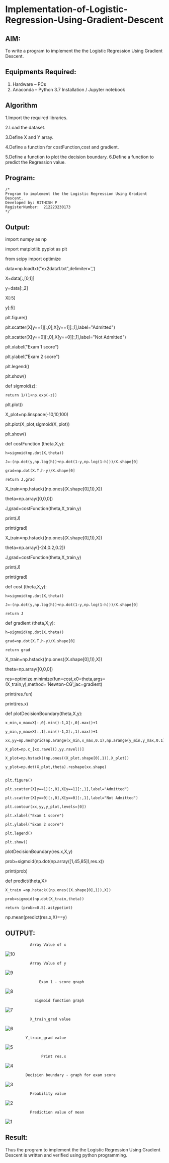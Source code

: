 # Implementation-of-Logistic-Regression-Using-Gradient-Descent

## AIM:
To write a program to implement the the Logistic Regression Using Gradient Descent.

## Equipments Required:
1. Hardware – PCs
2. Anaconda – Python 3.7 Installation / Jupyter notebook

## Algorithm
1.Import the required libraries.

2.Load the dataset.
   
3.Define X and Y array.

4.Define a function for costFunction,cost and gradient.
 
5.Define a function to plot the decision boundary. 6.Define a function to predict the
   Regression value. 

 

## Program:
```
/*
Program to implement the the Logistic Regression Using Gradient Descent.
Developed by: RITHISH P
RegisterNumber:  212223230173
*/
```

## Output:
 import numpy as np
 
import matplotlib.pyplot as plt

from scipy import optimize


data=np.loadtxt("ex2data1.txt",delimiter=',')

X=data[:,[0,1]]

y=data[:,2]


X[:5]


y[:5]


plt.figure()

plt.scatter(X[y==1][:,0],X[y==1][:,1],label="Admitted")

plt.scatter(X[y==0][:,0],X[y==0][:,1],label="Not Admitted")

plt.xlabel("Exam 1 score")

plt.ylabel("Exam 2 score")

plt.legend()

plt.show()


def sigmoid(z):

    return 1/(1+np.exp(-z))
    

plt.plot()

X_plot=np.linspace(-10,10,100)

plt.plot(X_plot,sigmoid(X_plot))

plt.show()


def costFunction (theta,X,y):

    h=sigmoid(np.dot(X,theta))
    
    J=-(np.dot(y,np.log(h))+np.dot(1-y,np.log(1-h)))/X.shape[0]
    
    grad=np.dot(X.T,h-y)/X.shape[0]
    
    return J,grad

X_train=np.hstack((np.ones((X.shape[0],1)),X))

theta=np.array([0,0,0])

J,grad=costFunction(theta,X_train,y)

print(J)

print(grad)


X_train=np.hstack((np.ones((X.shape[0],1)),X))

theta=np.array([-24,0.2,0.2])

J,grad=costFunction(theta,X_train,y)

print(J)

print(grad)


def cost (theta,X,y):

    h=sigmoid(np.dot(X,theta))
    
    J=-(np.dot(y,np.log(h))+np.dot(1-y,np.log(1-h)))/X.shape[0]
    
    return J
    

def gradient (theta,X,y):

    h=sigmoid(np.dot(X,theta))
    
    grad=np.dot(X.T,h-y)/X.shape[0]
    
    return grad
    

X_train=np.hstack((np.ones((X.shape[0],1)),X))

theta=np.array([0,0,0])

res=optimize.minimize(fun=cost,x0=theta,args=(X_train,y),method='Newton-CG',jac=gradient)

print(res.fun)

print(res.x)


def plotDecisionBoundary(theta,X,y):

    x_min,x_max=X[:,0].min()-1,X[:,0].max()+1
    
    y_min,y_max=X[:,1].min()-1,X[:,1].max()+1

    xx,yy=np.meshgrid(np.arange(x_min,x_max,0.1),np.arange(y_min,y_max,0.1))
    
    X_plot=np.c_[xx.ravel(),yy.ravel()]
    
    X_plot=np.hstack((np.ones((X_plot.shape[0],1)),X_plot))
    
    y_plot=np.dot(X_plot,theta).reshape(xx.shape)
    
    
    plt.figure()
    
    plt.scatter(X[y==1][:,0],X[y==1][:,1],label="Admitted")
    
    plt.scatter(X[y==0][:,0],X[y==0][:,1],label="Not Admitted")

    plt.contour(xx,yy,y_plot,levels=[0])
    
    plt.xlabel("Exam 1 score")
    
    plt.ylabel("Exam 2 score")
    
    plt.legend()
    
    plt.show()
    


plotDecisionBoundary(res.x,X,y)


prob=sigmoid(np.dot(np.array([1,45,85]),res.x))

print(prob)


def predict(theta,X):

    X_train =np.hstack((np.ones((X.shape[0],1)),X))
    
    prob=sigmoid(np.dot(X_train,theta))
    
    return (prob>=0.5).astype(int)
    
np.mean(predict(res.x,X)==y)

## OUTPUT:

               Array Value of x
![10](https://github.com/RITHISHlearn/-Implementation-of-Logistic-Regression-Using-Gradient-Descent/assets/145446645/7231c9ad-17d3-4659-bbad-7740d6f90abc)

               Array Value of y
![9](https://github.com/RITHISHlearn/-Implementation-of-Logistic-Regression-Using-Gradient-Descent/assets/145446645/f4b2050d-8891-4f66-91e9-f249ee4d5cc0)

                   Exam 1 - score graph
![8](https://github.com/RITHISHlearn/-Implementation-of-Logistic-Regression-Using-Gradient-Descent/assets/145446645/7818182a-05b3-4a33-9ec2-6dbfe2d6b609)

                 Sigmoid function graph
![7](https://github.com/RITHISHlearn/-Implementation-of-Logistic-Regression-Using-Gradient-Descent/assets/145446645/b5bc2990-8b00-4fa2-9592-28a0405f41a6)

               X_train_grad value
![6](https://github.com/RITHISHlearn/-Implementation-of-Logistic-Regression-Using-Gradient-Descent/assets/145446645/6136dfc2-3706-48da-80db-feed1ea47946)

             Y_train_grad value
![5](https://github.com/RITHISHlearn/-Implementation-of-Logistic-Regression-Using-Gradient-Descent/assets/145446645/74f26772-6fe0-423f-8a43-ada42225b7d4)

                    Print res.x
![4](https://github.com/RITHISHlearn/-Implementation-of-Logistic-Regression-Using-Gradient-Descent/assets/145446645/d2f33050-7c4e-4224-96fa-c9bdb04a400f)

             Decision boundary - graph for exam score
![3](https://github.com/RITHISHlearn/-Implementation-of-Logistic-Regression-Using-Gradient-Descent/assets/145446645/8ee1ad97-4a1e-4b67-b18f-d7f69b99ceb1)

               Proability value
![2](https://github.com/RITHISHlearn/-Implementation-of-Logistic-Regression-Using-Gradient-Descent/assets/145446645/37344dc5-bc0f-4210-84ca-9e74d8fac581)

               Prediction value of mean
![1](https://github.com/RITHISHlearn/-Implementation-of-Logistic-Regression-Using-Gradient-Descent/assets/145446645/469742fc-2b97-498c-9993-ab13c37cb606)


## Result:
Thus the program to implement the the Logistic Regression Using Gradient Descent is written and verified using python programming.

